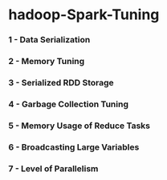 # hadoop-Spark-Tuning

### 1 - Data Serialization
### 2 - Memory Tuning
### 3 - Serialized RDD Storage
### 4 - Garbage Collection Tuning
### 5 - Memory Usage of Reduce Tasks
### 6 - Broadcasting Large Variables
### 7 - Level of Parallelism
